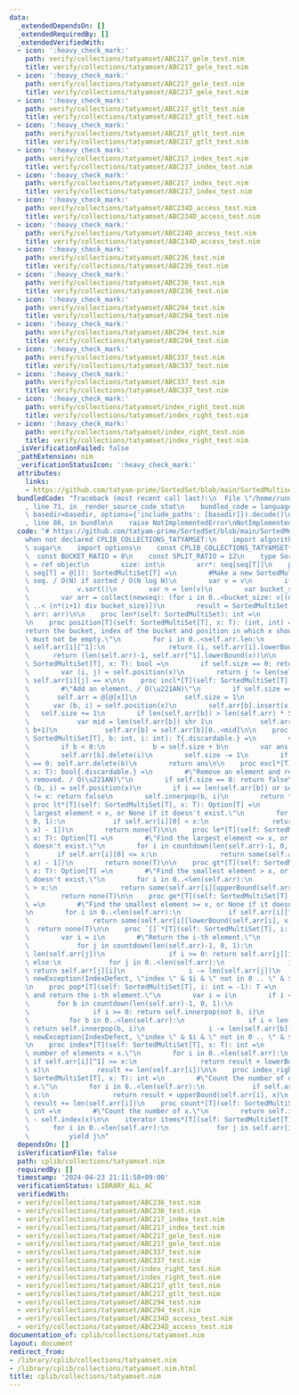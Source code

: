 ```yaml
---
data:
  _extendedDependsOn: []
  _extendedRequiredBy: []
  _extendedVerifiedWith:
  - icon: ':heavy_check_mark:'
    path: verify/collections/tatyamset/ABC217_gele_test.nim
    title: verify/collections/tatyamset/ABC217_gele_test.nim
  - icon: ':heavy_check_mark:'
    path: verify/collections/tatyamset/ABC217_gele_test.nim
    title: verify/collections/tatyamset/ABC217_gele_test.nim
  - icon: ':heavy_check_mark:'
    path: verify/collections/tatyamset/ABC217_gtlt_test.nim
    title: verify/collections/tatyamset/ABC217_gtlt_test.nim
  - icon: ':heavy_check_mark:'
    path: verify/collections/tatyamset/ABC217_gtlt_test.nim
    title: verify/collections/tatyamset/ABC217_gtlt_test.nim
  - icon: ':heavy_check_mark:'
    path: verify/collections/tatyamset/ABC217_index_test.nim
    title: verify/collections/tatyamset/ABC217_index_test.nim
  - icon: ':heavy_check_mark:'
    path: verify/collections/tatyamset/ABC217_index_test.nim
    title: verify/collections/tatyamset/ABC217_index_test.nim
  - icon: ':heavy_check_mark:'
    path: verify/collections/tatyamset/ABC234D_access_test.nim
    title: verify/collections/tatyamset/ABC234D_access_test.nim
  - icon: ':heavy_check_mark:'
    path: verify/collections/tatyamset/ABC234D_access_test.nim
    title: verify/collections/tatyamset/ABC234D_access_test.nim
  - icon: ':heavy_check_mark:'
    path: verify/collections/tatyamset/ABC236_test.nim
    title: verify/collections/tatyamset/ABC236_test.nim
  - icon: ':heavy_check_mark:'
    path: verify/collections/tatyamset/ABC236_test.nim
    title: verify/collections/tatyamset/ABC236_test.nim
  - icon: ':heavy_check_mark:'
    path: verify/collections/tatyamset/ABC294_test.nim
    title: verify/collections/tatyamset/ABC294_test.nim
  - icon: ':heavy_check_mark:'
    path: verify/collections/tatyamset/ABC294_test.nim
    title: verify/collections/tatyamset/ABC294_test.nim
  - icon: ':heavy_check_mark:'
    path: verify/collections/tatyamset/ABC337_test.nim
    title: verify/collections/tatyamset/ABC337_test.nim
  - icon: ':heavy_check_mark:'
    path: verify/collections/tatyamset/ABC337_test.nim
    title: verify/collections/tatyamset/ABC337_test.nim
  - icon: ':heavy_check_mark:'
    path: verify/collections/tatyamset/index_right_test.nim
    title: verify/collections/tatyamset/index_right_test.nim
  - icon: ':heavy_check_mark:'
    path: verify/collections/tatyamset/index_right_test.nim
    title: verify/collections/tatyamset/index_right_test.nim
  _isVerificationFailed: false
  _pathExtension: nim
  _verificationStatusIcon: ':heavy_check_mark:'
  attributes:
    links:
    - https://github.com/tatyam-prime/SortedSet/blob/main/SortedMultiset.py
  bundledCode: "Traceback (most recent call last):\n  File \"/home/runner/.local/lib/python3.10/site-packages/onlinejudge_verify/documentation/build.py\"\
    , line 71, in _render_source_code_stat\n    bundled_code = language.bundle(stat.path,\
    \ basedir=basedir, options={'include_paths': [basedir]}).decode()\n  File \"/home/runner/.local/lib/python3.10/site-packages/onlinejudge_verify/languages/nim.py\"\
    , line 86, in bundle\n    raise NotImplementedError\nNotImplementedError\n"
  code: "# https://github.com/tatyam-prime/SortedSet/blob/main/SortedMultiset.py\n\
    when not declared CPLIB_COLLECTIONS_TATYAMSET:\n    import algorithm, math, sequtils,\
    \ sugar\n    import options\n    const CPLIB_COLLECTIONS_TATYAMSET* = 1\n\n  \
    \  const BUCKET_RATIO = 8\n    const SPLIT_RATIO = 12\n    type SortedMultiSet*[T]\
    \ = ref object\n        size: int\n        arr*: seq[seq[T]]\n    proc initSortedMultiset*[T](v:\
    \ seq[T] = @[]): SortedMultiSet[T] =\n        #Make a new SortedMultiset from\
    \ seq. / O(N) if sorted / O(N log N)\n        var v = v\n        if not isSorted(v):\n\
    \            v.sort()\n        var n = len(v)\n        var bucket_size = int(ceil(sqrt(n/BUCKET_RATIO)))\n\
    \        var arr = collect(newseq): (for i in 0..<bucket_size: v[(n*i div bucket_size)\
    \ ..< (n*(i+1) div bucket_size)])\n        result = SortedMultiSet[T](size: n,\
    \ arr: arr)\n\n    proc len*(self: SortedMultiSet): int =\n        return self.size\n\
    \n    proc position[T](self: SortedMultiSet[T], x: T): (int, int) =\n        #\"\
    return the bucket, index of the bucket and position in which x should be. self\
    \ must not be empty.\"\n        for i in 0..<self.arr.len:\n            if x <=\
    \ self.arr[i][^1]:\n                return (i, self.arr[i].lowerBound(x))\n  \
    \      return (len(self.arr)-1, self.arr[^1].lowerBound(x))\n\n    proc contains*[T](self:\
    \ SortedMultiSet[T], x: T): bool =\n        if self.size == 0: return false\n\
    \        var (i, j) = self.position(x)\n        return j != len(self.arr[i]) and\
    \ self.arr[i][j] == x\n\n    proc incl*[T](self: SortedMultiSet[T], x: T) =\n\
    \        #\"Add an element. / O(\u221AN)\"\n        if self.size == 0:\n     \
    \       self.arr = @[@[x]]\n            self.size = 1\n            return\n  \
    \      var (b, i) = self.position(x)\n        self.arr[b].insert(x, i)\n     \
    \   self.size += 1\n        if len(self.arr[b]) > len(self.arr) * SPLIT_RATIO:\n\
    \            var mid = len(self.arr[b]) shr 1\n            self.arr.insert(self.arr[b][mid..<len(self.arr[b])],\
    \ b+1)\n            self.arr[b] = self.arr[b][0..<mid]\n\n    proc innerpop[T](self:\
    \ SortedMultiSet[T], b: int, i: int): T{.discardable.} =\n        var b = b\n\
    \        if b < 0:\n            b = self.size + b\n        var ans = self.arr[b][i]\n\
    \        self.arr[b].delete(i)\n        self.size -= 1\n        if len(self.arr[b])\
    \ == 0: self.arr.delete(b)\n        return ans\n\n    proc excl*[T](self: SortedMultiSet[T],\
    \ x: T): bool{.discardable.} =\n        #\"Remove an element and return True if\
    \ removed. / O(\u221AN)\"\n        if self.size == 0: return false\n        var\
    \ (b, i) = self.position(x)\n        if i == len(self.arr[b]) or self.arr[b][i]\
    \ != x: return false\n        self.innerpop(b, i)\n        return true\n\n   \
    \ proc lt*[T](self: SortedMultiSet[T], x: T): Option[T] =\n        #\"Find the\
    \ largest element < x, or None if it doesn't exist.\"\n        for i in countdown(len(self.arr)-1,\
    \ 0, 1):\n            if self.arr[i][0] < x:\n                return some(self.arr[i][lowerBound(self.arr[i],\
    \ x) - 1])\n        return none(T)\n\n    proc le*[T](self: SortedMultiSet[T],\
    \ x: T): Option[T] =\n        #\"Find the largest element <= x, or None if it\
    \ doesn't exist.\"\n        for i in countdown(len(self.arr)-1, 0, 1):\n     \
    \       if self.arr[i][0] <= x:\n                return some(self.arr[i][upperBound(self.arr[i],\
    \ x) - 1])\n        return none(T)\n\n    proc gt*[T](self: SortedMultiSet[T],\
    \ x: T): Option[T] =\n        #\"Find the smallest element > x, or None if it\
    \ doesn't exist.\"\n        for i in 0..<len(self.arr):\n            if self.arr[i][^1]\
    \ > x:\n                return some(self.arr[i][upperBound(self.arr[i], x)])\n\
    \        return none(T)\n\n    proc ge*[T](self: SortedMultiSet[T], x: T): Option[T]\
    \ =\n        #\"Find the smallest element >= x, or None if it doesn't exist.\"\
    \n        for i in 0..<len(self.arr):\n            if self.arr[i][^1] >= x:\n\
    \                return some(self.arr[i][lowerBound(self.arr[i], x)])\n      \
    \  return none(T)\n\n    proc `[]`*[T](self: SortedMultiSet[T], i: int): T =\n\
    \        var i = i\n        #\"Return the i-th element.\"\n        if i < 0:\n\
    \            for j in countdown(len(self.arr)-1, 0, 1):\n                i +=\
    \ len(self.arr[j])\n                if i >= 0: return self.arr[j][i]\n       \
    \ else:\n            for j in 0..<len(self.arr):\n                if i < len(self.arr[j]):\
    \ return self.arr[j][i]\n                i -= len(self.arr[j])\n        raise\
    \ newException(IndexDefect, \"index \" & $i & \" not in 0 .. \" & $(self.size-1))\n\
    \n    proc pop*[T](self: SortedMultiSet[T], i: int = -1): T =\n        #\"Pop\
    \ and return the i-th element.\"\n        var i = i\n        if i < 0:\n     \
    \       for b in countdown(len(self.arr)-1, 0, 1):\n                i += len(self.arr[b])\n\
    \                if i >= 0: return self.innerpop(not b, i)\n        else:\n  \
    \          for b in 0..<len(self.arr):\n                if i < len(self.arr[b]):\
    \ return self.innerpop(b, i)\n                i -= len(self.arr[b])\n        raise\
    \ newException(IndexDefect, \"index \" & $i & \" not in 0 .. \" & $(self.size-1))\n\
    \n    proc index*[T](self: SortedMultiSet[T], x: T): int =\n        #\"Count the\
    \ number of elements < x.\"\n        for i in 0..<len(self.arr):\n           \
    \ if self.arr[i][^1] >= x:\n                return result + lowerBound(self.arr[i],\
    \ x)\n            result += len(self.arr[i])\n\n    proc index_right*[T](self:\
    \ SortedMultiSet[T], x: T): int =\n        #\"Count the number of elements <=\
    \ x.\"\n        for i in 0..<len(self.arr):\n            if self.arr[i][^1] >\
    \ x:\n                return result + upperBound(self.arr[i], x)\n           \
    \ result += len(self.arr[i])\n    proc count*[T](self: SortedMultiSet[T], x: T):\
    \ int =\n        #\"Count the number of x.\"\n        return self.index_right(x)\
    \ - self.index(x)\n\n    iterator items*[T](self: SortedMultiSet[T]): T =\n  \
    \      for i in 0..<len(self.arr):\n            for j in self.arr[i]:\n      \
    \          yield j\n"
  dependsOn: []
  isVerificationFile: false
  path: cplib/collections/tatyamset.nim
  requiredBy: []
  timestamp: '2024-04-23 21:11:58+09:00'
  verificationStatus: LIBRARY_ALL_AC
  verifiedWith:
  - verify/collections/tatyamset/ABC236_test.nim
  - verify/collections/tatyamset/ABC236_test.nim
  - verify/collections/tatyamset/ABC217_index_test.nim
  - verify/collections/tatyamset/ABC217_index_test.nim
  - verify/collections/tatyamset/ABC217_gele_test.nim
  - verify/collections/tatyamset/ABC217_gele_test.nim
  - verify/collections/tatyamset/ABC337_test.nim
  - verify/collections/tatyamset/ABC337_test.nim
  - verify/collections/tatyamset/index_right_test.nim
  - verify/collections/tatyamset/index_right_test.nim
  - verify/collections/tatyamset/ABC217_gtlt_test.nim
  - verify/collections/tatyamset/ABC217_gtlt_test.nim
  - verify/collections/tatyamset/ABC294_test.nim
  - verify/collections/tatyamset/ABC294_test.nim
  - verify/collections/tatyamset/ABC234D_access_test.nim
  - verify/collections/tatyamset/ABC234D_access_test.nim
documentation_of: cplib/collections/tatyamset.nim
layout: document
redirect_from:
- /library/cplib/collections/tatyamset.nim
- /library/cplib/collections/tatyamset.nim.html
title: cplib/collections/tatyamset.nim
---
```

